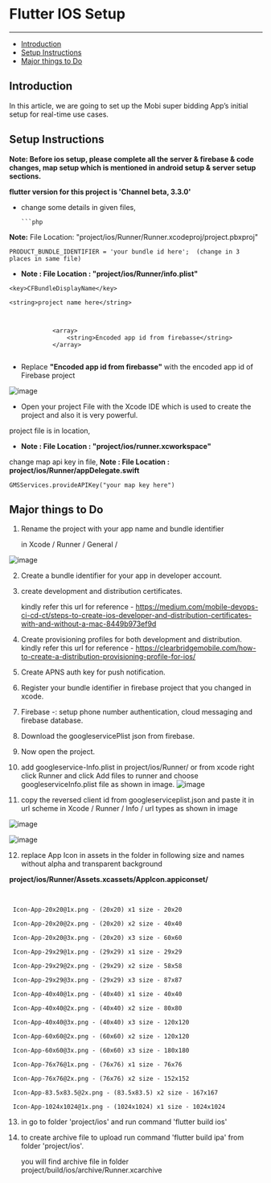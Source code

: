 # Flutter IOS Setup

---

- [Introduction](#section-1)
- [Setup Instructions](#section-2)
- [Major things to Do](#section-3)



<a name="section-1"></a>
## Introduction
In this article, we are going to set up the Mobi super bidding App’s initial setup for real-time use cases. 

<a name="section-2"></a>
## Setup Instructions

<strong> Note: Before ios setup, please complete all the server & firebase & code changes, map setup which is mentioned in android setup & server setup sections. </strong>

<strong> flutter version for this project is 'Channel beta, 3.3.0'</strong>


* change some details in given files,

      ```php
<strong>Note:</strong> File Location: "project/ios/Runner/Runner.xcodeproj/project.pbxproj"


```flutter
PRODUCT_BUNDLE_IDENTIFIER = 'your bundle id here';  (change in 3 places in same file)
```

*  <strong> Note : File Location : "project/ios/Runner/info.plist" </strong>

```flutter
<key>CFBundleDisplayName</key>

<string>project name here</string>


```

```flutter
        
			<array>
				<string>Encoded app id from firebasse</string>
			</array>


```

* Replace <b>"Encoded app id from firebasse"</b> with the encoded app id of Firebase project



![image](../../images/flutter-doc/encodedappid.png)




* Open your project File with the Xcode IDE which is used to create the project and also it is very powerful.


project file is in location, 

*  <strong> Note : File Location : "project/ios/runner.xcworkspace" </strong>

change map api key in file, <strong> Note : File Location :  project/ios/Runner/appDelegate.swift </strong>

```flutter
GMSServices.provideAPIKey("your map key here")

```
<a name="section-3"></a>
## Major things to Do 

1. Rename the project with your app name and bundle identifier

    in Xcode / Runner / General /

![image](../../images/flutter-doc/rename-project.png)


2. Create a bundle identifier for your app in developer account.


3. create development and distribution certificates.
    
    kindly refer this url for reference - https://medium.com/mobile-devops-ci-cd-ct/steps-to-create-ios-developer-and-distribution-certificates-with-and-without-a-mac-8449b973ef9d


4. Create provisioning profiles for both development and distribution.
    kindly refer this url for reference - https://clearbridgemobile.com/how-to-create-a-distribution-provisioning-profile-for-ios/

5. Create APNS auth key for push notification.


6. Register your bundle identifier in firebase project that you changed in xcode.


7. Firebase -: setup phone number authentication, cloud messaging and firebase database.


8. Download the googleservicePlist json from firebase.
    

9. Now open the project.


10. add googleservice-Info.plist in project/ios/Runner/ or from xcode right click Runner and click Add files to runner and choose googleserviceInfo.plist file as shown in image.
![image](../../images/flutter-doc/replace-google-services.png)



11. copy the reversed client id from googleserviceplist.json and paste it in url scheme in Xcode / Runner / Info / url types as shown in image

![image](../../images/flutter-doc/copy-google-info-id.png)

![image](../../images/flutter-doc/configure-google-info.png)




12. replace App Icon in assets in the folder in following size and names without alpha and transparent background


<strong>  project/ios/Runner/Assets.xcassets/AppIcon.appiconset/ </strong>

<br>
  
   	 Icon-App-20x20@1x.png - (20x20) x1 size - 20x20

     Icon-App-20x20@2x.png - (20x20) x2 size - 40x40

     Icon-App-20x20@3x.png - (20x20) x3 size - 60x60

     Icon-App-29x29@1x.png - (29x29) x1 size - 29x29

     Icon-App-29x29@2x.png - (29x29) x2 size - 58x58

     Icon-App-29x29@3x.png - (29x29) x3 size - 87x87

     Icon-App-40x40@1x.png - (40x40) x1 size - 40x40

     Icon-App-40x40@2x.png - (40x40) x2 size - 80x80

     Icon-App-40x40@3x.png - (40x40) x3 size - 120x120

     Icon-App-60x60@2x.png - (60x60) x2 size - 120x120

     Icon-App-60x60@3x.png - (60x60) x3 size - 180x180

     Icon-App-76x76@1x.png - (76x76) x1 size - 76x76

     Icon-App-76x76@2x.png - (76x76) x2 size - 152x152

     Icon-App-83.5x83.5@2x.png - (83.5x83.5) x2 size - 167x167

     Icon-App-1024x1024@1x.png - (1024x1024) x1 size - 1024x1024


13. in go to folder 'project/ios' and run command 'flutter build ios'


14. to create archive file to upload run command 'flutter build ipa' from folder 'project/ios'.

     

      you will find archive file in folder project/build/ios/archive/Runner.xcarchive





